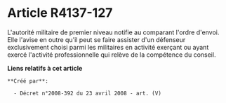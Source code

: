 # Article R4137-127

L'autorité militaire de premier niveau notifie au comparant l'ordre d'envoi. Elle l'avise en outre qu'il peut se faire
assister d'un défenseur exclusivement choisi parmi les militaires en activité exerçant ou ayant exercé l'activité
professionnelle qui relève de la compétence du conseil.

**Liens relatifs à cet article**

	**Créé par**:

	  - Décret n°2008-392 du 23 avril 2008 - art. (V)
